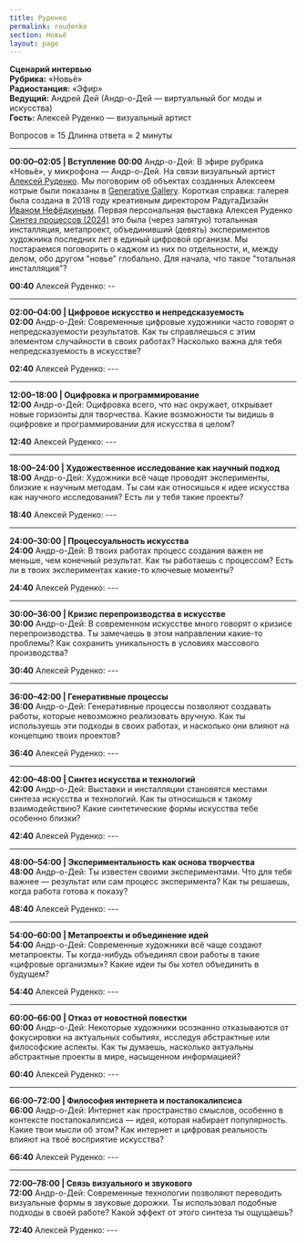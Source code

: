 ```yaml
---
title: Руденко
permalink: roudenko
section: Новьё
layout: page
---
```


**Сценарий интервью**  
**Рубрика:** «Новьё»  
**Радиостанция:** «Эфир»  
**Ведущий:** Андрей Дей (Андр-о-Дей — виртуальный бог моды и искусства)  
**Гость:** Алексей Руденко — визуальный артист  

Вопросов ≈ 15 Длинна ответа ≈ 2 минуты

---

**00:00–02:05 | Вступление**
**00:00** Андр-о-Дей: В эфире рубрика «Новьё», у микрофона — Андр-о-Дей. На связи визуальный артист [Алексей Руденко](https://indexmod.xyz/roudenko-alexey). Мы поговорим об объектах созданных Алексеем котрые были показаны в [Generative Gallery](https://indexmod.xyz/generative-gallery). Короткая справка: галерея была создана в 2018 году креативным директором РадугаДизайн [Иваном Нефёдкиным](https://indexmod.xyz/nefedkin-ivan). Первая персональная выставка Алексея Руденко [Синтез процессов (2024)](https://indexmod.xyz/process-synthesis) это была (через запятую) тотальнная инсталляция, метапроект, объединивший (девять) экспериментов художника последних лет в единый цифровой организм. Мы постараемся поговорить о каджом из них по отдельности, и, между делом, обо другом "новье" глобально. Для начала, что такое "тотальная инсталляция"?

**00:40** Алексей Руденко: --

---

**02:00–04:00 | Цифровое искусство и непредсказуемость**  
**02:00** Андр-о-Дей: Современные цифровые художники часто говорят о непредсказуемости результатов. Как ты справляешься с этим элементом случайности в своих работах? Насколько важна для тебя непредсказуемость в искусстве?

**02:40** Алексей Руденко: ---  

---

**12:00–18:00 | Оцифровка и программирование**  
**12:00** Андр-о-Дей: Оцифровка всего, что нас окружает, открывает новые горизонты для творчества. Какие возможности ты видишь в оцифровке и программировании для искусства в целом?

**12:40** Алексей Руденко: ---  

---

**18:00–24:00 | Художественное исследование как научный подход**  
**18:00** Андр-о-Дей: Художники всё чаще проводят эксперименты, близкие к научным методам. Ты сам как относишься к идее искусства как научного исследования? Есть ли у тебя такие проекты?

**18:40** Алексей Руденко: ---  

---

**24:00–30:00 | Процессуальность искусства**  
**24:00** Андр-о-Дей: В твоих работах процесс создания важен не меньше, чем конечный результат. Как ты работаешь с процессом? Есть ли в твоих экспериментах какие-то ключевые моменты?

**24:40** Алексей Руденко: ---  

---

**30:00–36:00 | Кризис перепроизводства в искусстве**  
**30:00** Андр-о-Дей: В современном искусстве много говорят о кризисе перепроизводства. Ты замечаешь в этом направлении какие-то проблемы? Как сохранить уникальность в условиях массового производства?

**30:40** Алексей Руденко: ---  

---

**36:00–42:00 | Генеративные процессы**  
**36:00** Андр-о-Дей: Генеративные процессы позволяют создавать работы, которые невозможно реализовать вручную. Как ты используешь эти подходы в своих работах, и насколько они влияют на концепцию твоих проектов?

**36:40** Алексей Руденко: ---  

---

**42:00–48:00 | Синтез искусства и технологий**  
**42:00** Андр-о-Дей: Выставки и инсталляции становятся местами синтеза искусства и технологий. Как ты относишься к такому взаимодействию? Какие синтетические формы искусства тебе особенно близки?

**42:40** Алексей Руденко: ---  

---

**48:00–54:00 | Экспериментальность как основа творчества**  
**48:00** Андр-о-Дей: Ты известен своими экспериментами. Что для тебя важнее — результат или сам процесс эксперимента? Как ты решаешь, когда работа готова к показу?

**48:40** Алексей Руденко: ---  

---

**54:00–60:00 | Метапроекты и объединение идей**  
**54:00** Андр-о-Дей: Современные художники всё чаще создают метапроекты. Ты когда-нибудь объединял свои работы в такие «цифровые организмы»? Какие идеи ты бы хотел объединить в будущем?

**54:40** Алексей Руденко: ---  

---

**60:00–66:00 | Отказ от новостной повестки**  
**60:00** Андр-о-Дей: Некоторые художники осознанно отказываются от фокусировки на актуальных событиях, исследуя абстрактные или философские аспекты. Как ты думаешь, насколько актуальны абстрактные проекты в мире, насыщенном информацией?

**60:40** Алексей Руденко: ---  

---

**66:00–72:00 | Философия интернета и постапокалипсиса**  
**66:00** Андр-о-Дей: Интернет как пространство смыслов, особенно в контексте постапокалипсиса — идея, которая набирает популярность. Какие твои мысли об этом? Как интернет и цифровая реальность влияют на твоё восприятие искусства?

**66:40** Алексей Руденко: ---  

---

**72:00–78:00 | Связь визуального и звукового**  
**72:00** Андр-о-Дей: Современные технологии позволяют переводить визуальные формы в звуковые дорожки. Ты использовал подобные подходы в своей работе? Какой эффект от этого синтеза ты ощущаешь?

**72:40** Алексей Руденко: ---
